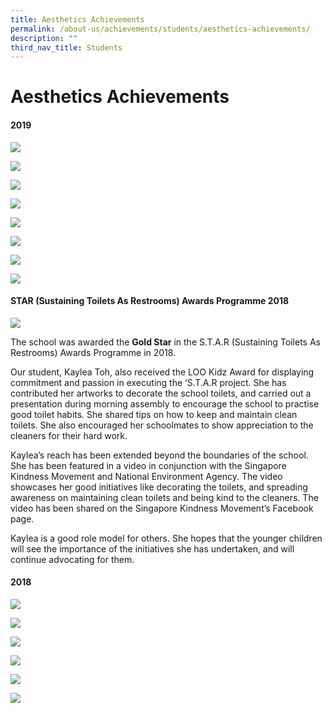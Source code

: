```yaml
---
title: Aesthetics Achievements
permalink: /about-us/achievements/students/aesthetics-achievements/
description: ""
third_nav_title: Students
---
```

<h1>Aesthetics Achievements</h1>

<h4> 2019</h4>

![](/images/Picture8.png)

![](/images/Picture9.png)

![](/images/Picture10.png)

![](/images/Picture11.png)

![](/images/Picture12.png)

![](/images/Picture13.png)

![](/images/Picture14.png)

![](/images/Picture15.png)

<h4>STAR&nbsp;(Sustaining Toilets As Restrooms) Awards Programme 2018</h4>

![](/images/STAR.jpg)

The school was awarded the&nbsp;<b>Gold Star</b>&nbsp;in the S.T.A.R (Sustaining Toilets As Restrooms) Awards Programme in 2018.

Our student, Kaylea Toh, also received the LOO Kidz Award for displaying commitment and passion in executing the ‘S.T.A.R project. She has contributed her artworks to decorate the school toilets, and carried out a presentation during morning assembly to encourage the school to practise good toilet habits. She shared tips on how to keep and maintain clean toilets. She also encouraged her schoolmates to show appreciation to the cleaners for their hard work.

Kaylea’s reach has been extended beyond the boundaries of the school. She has been featured in a video in conjunction with the Singapore Kindness Movement and National Environment Agency. The video showcases her good initiatives like decorating the toilets, and spreading awareness on maintaining clean toilets and being kind to the cleaners. The video has been shared on the Singapore Kindness Movement’s Facebook page.

Kaylea is a good role model for others. She hopes that the younger children will see the importance of the initiatives she has undertaken, and will continue advocating for them.

<h4>2018</h4>

![](/images/Picture18a.png)

![](/images/Picture19.png)

![](/images/Picture20.png)

![](/images/Picture22a.png)

![](/images/Picture23a.png)

![](/images/Picture24a.png)